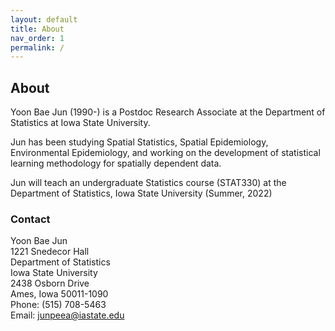 ```yaml
---
layout: default
title: About
nav_order: 1
permalink: /
---
```


## About

Yoon Bae Jun (1990-) is a Postdoc Research Associate at the Department of Statistics at Iowa State University.

Jun has been studying Spatial Statistics, Spatial Epidemiology, Environmental Epidemiology, and working on the development of statistical learning methodology for spatially dependent data.

Jun will teach an undergraduate Statistics course (STAT330) at the Department of Statistics, Iowa State University (Summer, 2022)


### Contact

Yoon Bae Jun\
1221 Snedecor Hall \
Department of Statistics\
Iowa State University\
2438 Osborn Drive\
Ames, Iowa 50011-1090\
Phone: (515) 708-5463\
Email: junpeea@iastate.edu
